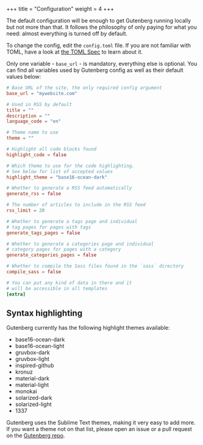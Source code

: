 +++
title = "Configuration"
weight = 4
+++

The default configuration will be enough to get Gutenberg running locally but not more than that. 
It follows the philosophy of only paying for what you need: almost everything is turned off by default.

To change the config, edit the `config.toml` file. 
If you are not familiar with TOML, have a look at [the TOML Spec](https://github.com/toml-lang/toml)
to learn about it.

Only one variable - `base_url` - is mandatory, everything else is optional. You can find all variables
used by Gutenberg config as well as their default values below:


```toml
# Base URL of the site, the only required config argument
base_url = "mywebsite.com"

# Used in RSS by default
title = ""
description = ""
language_code = "en"

# Theme name to use
theme = ""

# Highlight all code blocks found
highlight_code = false

# Which theme to use for the code highlighting. 
# See below for list of accepted values
highlight_theme = "base16-ocean-dark"

# Whether to generate a RSS feed automatically
generate_rss = false

# The number of articles to include in the RSS feed
rss_limit = 20

# Whether to generate a tags page and individual 
# tag pages for pages with tags
generate_tags_pages = false

# Whether to generate a categories page and individual 
# category pages for pages with a category
generate_categories_pages = false

# Whether to compile the Sass files found in the `sass` directory
compile_sass = false

# You can put any kind of data in there and it 
# will be accessible in all templates
[extra]
```

## Syntax highlighting

Gutenberg currently has the following highlight themes available:

- base16-ocean-dark
- base16-ocean-light
- gruvbox-dark
- gruvbox-light
- inspired-github
- kronuz
- material-dark
- material-light
- monokai
- solarized-dark
- solarized-light
- 1337

Gutenberg uses the Sublime Text themes, making it very easy to add more. 
If you want a theme not on that list, please open an issue or a pull request on the [Gutenberg repo](https://github.com/Keats/gutenberg).
